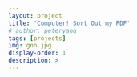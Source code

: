 ```yaml
---
layout: project
title: 'Computer! Sort Out my PDF'
# author: peteryang
tags: [projects]
img: gnn.jpg
display-order: 1
description: >
---
```


